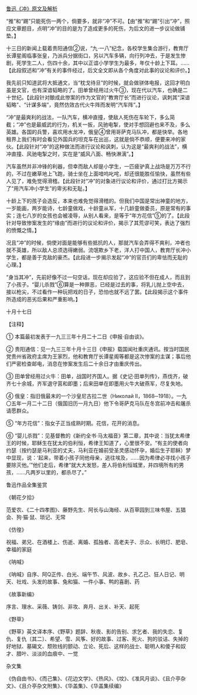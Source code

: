 [鲁迅《冲》原文及解析](https://www.vrrw.net/wx/8233.html)

“推”和“踢”只能死伤一两个，倘要多，就非“冲”不可。【由“推”和“踢”引出“冲”，照应文章题目，点明“冲”的目的是为了造成更多的死伤，为后文的进一步议论做铺垫。】

十三日的新闻上载着贵阳通信②说，“九·一八”纪念，各校学生集合游行，教育厅长谭星阁临事张皇，乃派兵分据街口，另以汽车多辆，向行列冲去，于是发生惨剧，死学生二人，伤四十余，其中以正谊小学学生为最多，年仅十龄上下耳。……【此段叙述和“冲”有关的事件经过，后文全文即从各个角度对此事的议论和评价。】



我先前只知道武将大抵通文，当“枕戈待旦”的时候，就会做骈体电报，这回才明白虽是文官，也有深谙韬略的了。田单曾经用过火牛③，现在代以汽车，也确是二十世纪。【此段针对酿成此惨案的作为文官的“教育厅长”而进行议论，讽刺其“深谙韬略”、“计谋多端”，竟然仿效古代火牛阵而发明“汽车阵”。】

“冲”是最爽利的战法，一队汽车，横冲直撞，使敌人死伤在车轮下，多么简截；“冲”也是最威武的行为，机关一扳，风驰电掣，使对手想回避也来不及，多么英雄。各国的兵警，喜欢用水龙冲，俄皇④曾用哥萨克马队冲，都是快举。各地租界上我们有时会看见外国兵的坦克车在出巡，这就是倘不恭顺，便要来冲的家伙。【此段针对“冲”的这种做法而进行议论和讽刺，认为这是“最爽利的战法”，横冲直撞、风驰电掣之时，实在是“威风八面、畅快淋漓”。】

汽车虽然并非冲锋的利器，但幸而敌人却是小学生，一匹疲驴真上战场是万万不行的，不过在嫩草地上飞跑，骑士坐在上面喑呜叱咤，却还很能胜任愉快，虽然有些人见了，难免觉得滑稽。【此段针对“冲”的对象进行议论和评价，通过打比方揭示了“用汽车冲小学生”的卑劣和无耻。】

十龄上下的孩子会造反，本来也难免觉得滑稽的。但我们中国是常出神童的地方，一岁能画，两岁能诗，七龄童做戏，十龄童从军，十几龄童做委员，原是常有的事实；连七八岁的女孩也会被凌辱，从别人看来，是等于“年方花信”⑤的了。【此段针对导致惨案发生的“缘由”而进行的议论和评价，揭示了其荒谬可笑，表达了强烈的愤慨之情。】

况且“冲”的时候，倘使对面是能够有些抵抗的人，那就汽车会弄得不爽利，冲者也就不英雄，所以敌人总须选得嫩弱。流氓欺乡下老，洋人打中国人，教育厅长冲小学生，都是善于克敌的豪杰。【此段进一步揭示发起“冲”的官员们的卑怯而无耻的心理。】

“身当其冲”，先前好像不过一句空话，现在却应验了，这应验不但在成人，而且到了小孩子。“婴儿杀戮”⑥算是一种罪恶，已经是过去的事，将乳儿抛上空中去，接以枪尖，不过看作一种玩把戏的日子，恐怕也就不远了罢。【此段揭示这个事件所造成的恶劣后果和严重影响。】

十月十七日





【注释】

① 本篇最初发表于一九三三年十月二十二日《申报·自由谈》。

② 贵阳通信：见一九三三年十月十三日《申报》载国闻社重庆通讯。按当时国民党贵州省政府主席为王家烈，他和教育厅长谭星阁等都是这次惨案的主谋；事后他们严密检查邮电，消息在惨案发生后二十余日才由重庆传出。

③ 田单曾经用过火牛：田单，战国时齐国人。据《史记·田单列传》，燕伐齐，破齐七十余城，齐军退守莒和即墨；后来田单在即墨用火牛大破燕军，尽复失地。

④ 俄皇：指旧俄最末的一个沙皇尼古拉二世（Николай Ⅱ，1868─1918）。一九〇五年一月二十二日（俄国旧历一月九日）他下令哥萨克马队在冬宫前冲击和屠杀请愿群众。

⑤ “年方花信”：指女子正当成熟时期。花信，花开的消息。

⑥ “婴儿杀戮”：见基督教的《新约全书·马太福音》第二章，其中说：当犹太希律王的时候，耶稣生在犹太的伯利恒，希律王知道了，心里很不安。“有主的使者向约瑟（按约瑟是马利亚的丈夫，马利亚在婚前受圣灵感动怀孕，婚后生子耶稣）梦中显现，说：‘起来，带着小孩子同他母亲，逃往埃及，……因为希律必寻找小孩子要除灭他。’”他们走后，希律“就大大发怒，差人将伯利恒城里，并四境所有的男孩，……凡两岁以里的，都杀尽了。”

鲁迅作品全集鉴赏

《朝花夕拾》

范爱农、《二十四孝图》、藤野先生、阿长与山海经、从百草园到三味书屋、五猖会、狗·猫·鼠、琐记、无常

《仿徨》

祝福、弟兄、在酒楼上、伤逝、离婚、孤独者、高老夫子、示众、长明灯、肥皂、幸福的家庭

《呐喊》

《呐喊》自序、阿Q正传、白光、端午节、风波、故乡、孔乙己、狂人日记、明天、社戏、头发的故事、兔和猫、一件小事、鸭的喜剧、药

《故事新编》

序言、理水、采薇、铸剑、非攻、奔月、出关、补天、起死

《野草》

《野草》英文译本序、《野草》题辞、秋夜、影的告别、求乞者、我的失恋、复仇、复仇〔其二〕、希望、雪、风筝、好的故事、过客、死火、狗的驳诘、失掉的好地狱、墓碣文、颓败线的颤动、立论、死后、这样的战士、聪明人和傻子和奴才、腊叶、淡淡的血痕中、一觉

杂文集

《伪自由书》、《而己集》、《花边文学》、《热风》、《坟》、《准风月谈》、《且介亭杂文》、《且介亭杂文附集》、《华盖集》、《华盖集续编》

